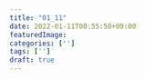 ```yaml
---
title: "01_11"
date: 2022-01-11T00:55:58+09:00
featuredImage: 
categories: ['']
tags: ['']
draft: true
---
```



<br>

<!--more-->